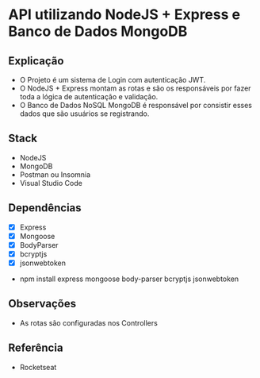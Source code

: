 # API utilizando NodeJS + Express e Banco de Dados MongoDB

## Explicação

* O Projeto é um sistema de Login com autenticação JWT.
* O NodeJS + Express montam as rotas e são os responsáveis por fazer toda a lógica de autenticação e validação.
* O Banco de Dados NoSQL MongoDB é responsável por consistir esses dados que são usuários se registrando.

## Stack

* NodeJS
* MongoDB
* Postman ou Insomnia
* Visual Studio Code


## Dependências

- [x] Express
- [x] Mongoose
- [x] BodyParser
- [x] bcryptjs
- [x] jsonwebtoken

* npm install express mongoose body-parser bcryptjs jsonwebtoken


## Observações

* As rotas são configuradas nos Controllers

## Referência

* Rocketseat
